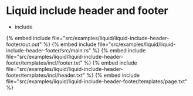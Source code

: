 # Liquid include header and footer

* include

{% embed include file="src/examples/liquid/liquid-include-header-footer/out.out" %}
{% embed include file="src/examples/liquid/liquid-include-header-footer/src/main.rs" %}
{% embed include file="src/examples/liquid/liquid-include-header-footer/templates/incl/footer.txt" %}
{% embed include file="src/examples/liquid/liquid-include-header-footer/templates/incl/header.txt" %}
{% embed include file="src/examples/liquid/liquid-include-header-footer/templates/page.txt" %}



